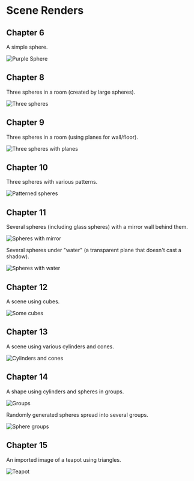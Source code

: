 # Scene Renders

## Chapter 6

A simple sphere.

![Purple Sphere](chapter6.png)

## Chapter 8

Three spheres in a room (created by large spheres).

![Three spheres](chapter8.png)

## Chapter 9

Three spheres in a room (using planes for wall/floor).

![Three spheres with planes](chapter9.png)

## Chapter 10

Three spheres with various patterns.

![Patterned spheres](chapter10.png)

## Chapter 11

Several spheres (including glass spheres) with a mirror wall behind them.

![Spheres with mirror](chapter11.png)

Several spheres under "water" (a transparent plane that doesn't cast a shadow).

![Spheres with water](chapter11-water.png)

## Chapter 12

A scene using cubes.

![Some cubes](chapter12.png)

## Chapter 13

A scene using various cylinders and cones.

![Cylinders and cones](chapter13.png)

## Chapter 14

A shape using cylinders and spheres in groups.

![Groups](chapter14.png)

Randomly generated spheres spread into several groups.

![Sphere groups](chapter14-spheres.png)

## Chapter 15

An imported image of a teapot using triangles.

![Teapot](chapter15.png)
